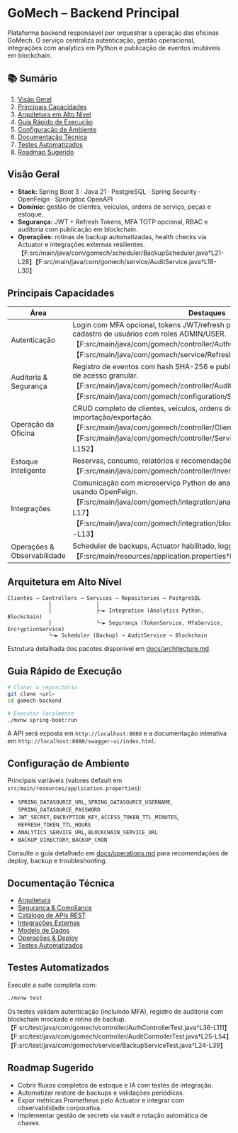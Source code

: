 # GoMech – Backend Principal

Plataforma backend responsável por orquestrar a operação das oficinas GoMech. O serviço centraliza autenticação, gestão operacional, integrações com analytics em Python e publicação de eventos imutáveis em blockchain.

## 📚 Sumário

1. [Visão Geral](#visão-geral)
2. [Principais Capacidades](#principais-capacidades)
3. [Arquitetura em Alto Nível](#arquitetura-em-alto-nível)
4. [Guia Rápido de Execução](#guia-rápido-de-execução)
5. [Configuração de Ambiente](#configuração-de-ambiente)
6. [Documentação Técnica](#documentação-técnica)
7. [Testes Automatizados](#testes-automatizados)
8. [Roadmap Sugerido](#roadmap-sugerido)

## Visão Geral

- **Stack:** Spring Boot 3 · Java 21 · PostgreSQL · Spring Security · OpenFeign · Springdoc OpenAPI
- **Domínio:** gestão de clientes, veículos, ordens de serviço, peças e estoque.
- **Segurança:** JWT + Refresh Tokens, MFA TOTP opcional, RBAC e auditoria com publicação em blockchain.
- **Operações:** rotinas de backup automatizadas, health checks via Actuator e integrações externas resilientes. 【F:src/main/java/com/gomech/scheduler/BackupScheduler.java†L21-L28】【F:src/main/java/com/gomech/service/AuditService.java†L18-L30】

## Principais Capacidades

| Área | Destaques |
|------|-----------|
| Autenticação | Login com MFA opcional, tokens JWT/refresh protegidos por AES-256, cadastro de usuários com roles ADMIN/USER. 【F:src/main/java/com/gomech/controller/AuthController.java†L32-L86】【F:src/main/java/com/gomech/service/RefreshTokenService.java†L25-L68】 |
| Auditoria & Segurança | Registro de eventos com hash SHA-256 e publicação em blockchain; controle de acesso granular. 【F:src/main/java/com/gomech/controller/AuditController.java†L18-L27】【F:src/main/java/com/gomech/configuration/SecurityConfig.java†L33-L50】 |
| Operação da Oficina | CRUD completo de clientes, veículos, ordens de serviço, peças e estoque com importação/exportação. 【F:src/main/java/com/gomech/controller/ClientController.java†L22-L68】【F:src/main/java/com/gomech/controller/ServiceOrderController.java†L32-L152】 |
| Estoque Inteligente | Reservas, consumo, relatórios e recomendações via IA/analytics. 【F:src/main/java/com/gomech/controller/InventoryController.java†L32-L188】 |
| Integrações | Comunicação com microserviço Python de analytics e gateway blockchain usando OpenFeign. 【F:src/main/java/com/gomech/integration/analytics/AnalyticsClient.java†L8-L17】【F:src/main/java/com/gomech/integration/blockchain/BlockchainClient.java†L8-L13】 |
| Operações & Observabilidade | Scheduler de backups, Actuator habilitado, logging ajustável por configuração. 【F:src/main/resources/application.properties†L23-L42】 |

## Arquitetura em Alto Nível

```
Clientes → Controllers → Services → Repositories → PostgreSQL
             │              │
             │              ├─► Integration (Analytics Python, Blockchain)
             │              └─► Segurança (TokenService, MfaService, EncryptionService)
             └─► Scheduler (Backup) → AuditService → Blockchain
```

Estrutura detalhada dos pacotes disponível em [docs/architecture.md](docs/architecture.md).

## Guia Rápido de Execução

```bash
# Clonar o repositório
git clone <url>
cd gomech-backend

# Executar localmente
./mvnw spring-boot:run
```

A API será exposta em `http://localhost:8080` e a documentação interativa em `http://localhost:8080/swagger-ui/index.html`.

## Configuração de Ambiente

Principais variáveis (valores default em `src/main/resources/application.properties`):

- `SPRING_DATASOURCE_URL`, `SPRING_DATASOURCE_USERNAME`, `SPRING_DATASOURCE_PASSWORD`
- `JWT_SECRET`, `ENCRYPTION_KEY`, `ACCESS_TOKEN_TTL_MINUTES`, `REFRESH_TOKEN_TTL_HOURS`
- `ANALYTICS_SERVICE_URL`, `BLOCKCHAIN_SERVICE_URL`
- `BACKUP_DIRECTORY`, `BACKUP_CRON`

Consulte o guia detalhado em [docs/operations.md](docs/operations.md) para recomendações de deploy, backup e troubleshooting.

## Documentação Técnica

- [Arquitetura](docs/architecture.md)
- [Segurança & Compliance](docs/security.md)
- [Catálogo de APIs REST](docs/api.md)
- [Integrações Externas](docs/integrations.md)
- [Modelo de Dados](docs/data-model.md)
- [Operações & Deploy](docs/operations.md)
- [Testes Automatizados](docs/testing.md)

## Testes Automatizados

Execute a suíte completa com:

```bash
./mvnw test
```

Os testes validam autenticação (incluindo MFA), registro de auditoria com blockchain mockado e rotina de backup. 【F:src/test/java/com/gomech/controller/AuthControllerTest.java†L36-L111】【F:src/test/java/com/gomech/controller/AuditControllerTest.java†L25-L54】【F:src/test/java/com/gomech/service/BackupServiceTest.java†L24-L39】

## Roadmap Sugerido

- Cobrir fluxos completos de estoque e IA com testes de integração.
- Automatizar restore de backups e validações periódicas.
- Expor métricas Prometheus pelo Actuator e integrar com observabilidade corporativa.
- Implementar gestão de secrets via vault e rotação automática de chaves.
